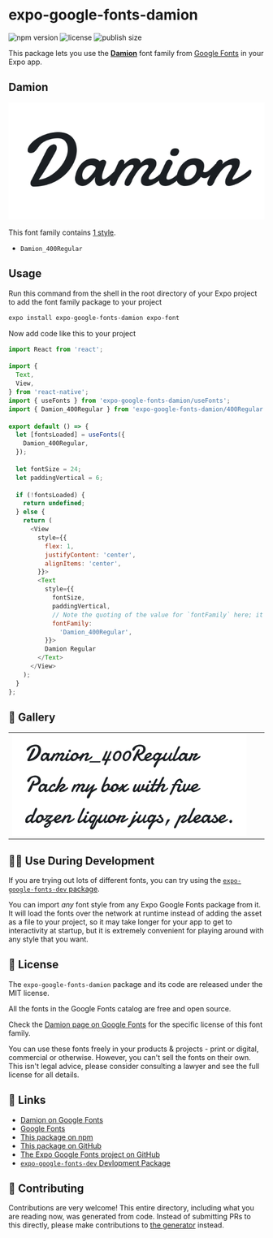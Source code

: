 # expo-google-fonts-damion

![npm version](https://flat.badgen.net/npm/v/expo-google-fonts-damion)
![license](https://flat.badgen.net/github/license/expo/google-fonts)
![publish size](https://flat.badgen.net/packagephobia/install/expo-google-fonts-damion)

This package lets you use the [**Damion**](https://fonts.google.com/specimen/Damion) font family from [Google Fonts](https://fonts.google.com/) in your Expo app.

## Damion

![Damion](./font-family.png)

This font family contains [1 style](#-gallery).

- `Damion_400Regular`

## Usage

Run this command from the shell in the root directory of your Expo project to add the font family package to your project
```sh
expo install expo-google-fonts-damion expo-font
```

Now add code like this to your project
```js
import React from 'react';

import {
  Text,
  View,
} from 'react-native';
import { useFonts } from 'expo-google-fonts-damion/useFonts';
import { Damion_400Regular } from 'expo-google-fonts-damion/400Regular';

export default () => {
  let [fontsLoaded] = useFonts({
    Damion_400Regular,
  });

  let fontSize = 24;
  let paddingVertical = 6;

  if (!fontsLoaded) {
    return undefined;
  } else {
    return (
      <View
        style={{
          flex: 1,
          justifyContent: 'center',
          alignItems: 'center',
        }}>
        <Text
          style={{
            fontSize,
            paddingVertical,
            // Note the quoting of the value for `fontFamily` here; it expects a string!
            fontFamily:
              'Damion_400Regular',
          }}>
          Damion Regular
        </Text>
      </View>
    );
  }
};

```

## 🔡 Gallery


||||
|-|-|-|
|![Damion_400Regular](.//400Regular/Damion_400Regular.ttf.png)||||


## 👩‍💻 Use During Development

If you are trying out lots of different fonts, you can try using the [`expo-google-fonts-dev` package](https://github.com/freeboub/google-fonts/tree/master/font-packages/dev#readme).

You can import *any* font style from any Expo Google Fonts package from it. It will load the fonts
over the network at runtime instead of adding the asset as a file to your project, so it may take longer
for your app to get to interactivity at startup, but it is extremely convenient
for playing around with any style that you want.

## 📖 License

The `expo-google-fonts-damion` package and its code are released under the MIT license.

All the fonts in the Google Fonts catalog are free and open source.

Check the [Damion page on Google Fonts](https://fonts.google.com/specimen/Damion) for the specific license of this font family.

You can use these fonts freely in your products & projects - print or digital, commercial or otherwise. However, you can't sell the fonts on their own. This isn't legal advice, please consider consulting a lawyer and see the full license for all details.

## 🔗 Links

- [Damion on Google Fonts](https://fonts.google.com/specimen/Damion)
- [Google Fonts](https://fonts.google.com/)
- [This package on npm](https://www.npmjs.com/package/expo-google-fonts-damion)
- [This package on GitHub](https://github.com/freeboub/google-fonts/tree/master/font-packages/damion)
- [The Expo Google Fonts project on GitHub](https://github.com/freeboub/google-fonts)
- [`expo-google-fonts-dev` Devlopment Package](https://github.com/freeboub/google-fonts/tree/master/font-packages/dev)

## 🤝 Contributing

Contributions are very welcome! This entire directory, including what you are reading now, was generated from code. Instead of submitting PRs to this directly, please make contributions to [the generator](https://github.com/freeboub/google-fonts/tree/master/packages/generator) instead.
